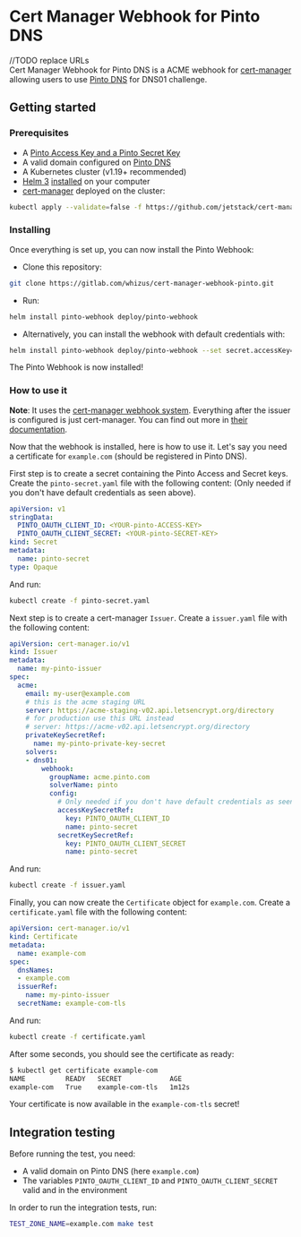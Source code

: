 # Cert Manager Webhook for Pinto DNS
//TODO replace URLs    
Cert Manager Webhook for Pinto DNS is a ACME webhook for [cert-manager](https://cert-manager.io/) allowing users to use [Pinto DNS](https://www.pinto.com/en/docs/pinto-dns/) for DNS01 challenge.

## Getting started

### Prerequisites

- A [Pinto Access Key and a Pinto Secret Key](https://www.pinto.com/en/docs/generate-api-keys/)
- A valid domain configured on [Pinto DNS](https://www.pinto.com/en/docs/pinto-dns/)
- A Kubernetes cluster (v1.19+ recommended)
- [Helm 3](https://helm.sh/) [installed](https://helm.sh/docs/intro/install/) on your computer
- [cert-manager](https://github.com/jetstack/cert-manager) deployed on the cluster:
```bash
kubectl apply --validate=false -f https://github.com/jetstack/cert-manager/releases/download/v1.0.4/cert-manager.yaml
```

### Installing

Once everything is set up, you can now install the Pinto Webhook:
- Clone this repository: 
```bash
git clone https://gitlab.com/whizus/cert-manager-webhook-pinto.git
```

- Run:
```bash
helm install pinto-webhook deploy/pinto-webhook
```
- Alternatively, you can install the webhook with default credentials with: 
```bash
helm install pinto-webhook deploy/pinto-webhook --set secret.accessKey=<YOUR-ACCESS-KEY> --set secret.secretKey=<YOUR-SECRET_KEY>
```

The Pinto Webhook is now installed!

### How to use it

**Note**: It uses the [cert-manager webhook system](https://cert-manager.io/docs/configuration/acme/dns01/webhook/). Everything after the issuer is configured is just cert-manager. You can find out more in [their documentation](https://cert-manager.io/docs/usage/).

Now that the webhook is installed, here is how to use it.
Let's say you need a certificate for `example.com` (should be registered in Pinto DNS).

First step is to create a secret containing the Pinto Access and Secret keys. Create the `pinto-secret.yaml` file with the following content:
(Only needed if you don't have default credentials as seen above).
```yaml
apiVersion: v1
stringData:
  PINTO_OAUTH_CLIENT_ID: <YOUR-pinto-ACCESS-KEY>
  PINTO_OAUTH_CLIENT_SECRET: <YOUR-pinto-SECRET-KEY>
kind: Secret
metadata:
  name: pinto-secret
type: Opaque
```

And run:
```bash
kubectl create -f pinto-secret.yaml
```

Next step is to create a cert-manager `Issuer`. Create a `issuer.yaml` file with the following content:
```yaml
apiVersion: cert-manager.io/v1
kind: Issuer
metadata:
  name: my-pinto-issuer
spec:
  acme:
    email: my-user@example.com
    # this is the acme staging URL
    server: https://acme-staging-v02.api.letsencrypt.org/directory
    # for production use this URL instead
    # server: https://acme-v02.api.letsencrypt.org/directory
    privateKeySecretRef:
      name: my-pinto-private-key-secret
    solvers:
    - dns01:
        webhook:
          groupName: acme.pinto.com
          solverName: pinto
          config:
            # Only needed if you don't have default credentials as seen above.
            accessKeySecretRef:
              key: PINTO_OAUTH_CLIENT_ID
              name: pinto-secret
            secretKeySecretRef:
              key: PINTO_OAUTH_CLIENT_SECRET
              name: pinto-secret
```

And run:
```bash
kubectl create -f issuer.yaml
```

Finally, you can now create the `Certificate` object for `example.com`. Create a `certificate.yaml` file with the following content:
```yaml
apiVersion: cert-manager.io/v1
kind: Certificate
metadata:
  name: example-com
spec:
  dnsNames:
  - example.com
  issuerRef:
    name: my-pinto-issuer
  secretName: example-com-tls
```

And run:
```bash
kubectl create -f certificate.yaml
```

After some seconds, you should see the certificate as ready:
```bash
$ kubectl get certificate example-com
NAME          READY   SECRET            AGE
example-com   True    example-com-tls   1m12s
```

Your certificate is now available in the `example-com-tls` secret!

## Integration testing

Before running the test, you need:
- A valid domain on Pinto DNS (here `example.com`)
- The variables `PINTO_OAUTH_CLIENT_ID` and `PINTO_OAUTH_CLIENT_SECRET` valid and in the environment

In order to run the integration tests, run:
```bash
TEST_ZONE_NAME=example.com make test
```
